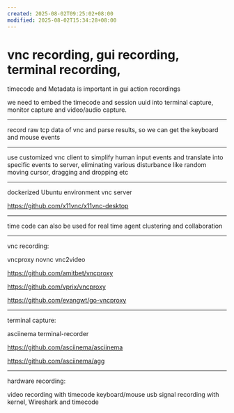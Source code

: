 ```yaml
---
created: 2025-08-02T09:25:02+08:00
modified: 2025-08-02T15:34:28+08:00
---
```


# vnc recording, gui recording, terminal recording,

timecode and Metadata is important in gui action recordings

we need to embed the timecode and session uuid into terminal capture, monitor capture and video/audio capture.

---

record raw tcp data of vnc and parse results, so we can get the keyboard and mouse events

---

use customized vnc client to simplify human input events and translate into specific events to server, eliminating various disturbance like random moving cursor, dragging and dropping etc

---

dockerized Ubuntu environment vnc server

https://github.com/x11vnc/x11vnc-desktop

---

time code can also be used for real time agent clustering and collaboration

---

vnc recording:

vncproxy
novnc
vnc2video

https://github.com/amitbet/vncproxy

https://github.com/vprix/vncproxy

https://github.com/evangwt/go-vncproxy

---

terminal capture:

asciinema
terminal-recorder

https://github.com/asciinema/asciinema

https://github.com/asciinema/agg

---

hardware recording:

video recording with timecode
keyboard/mouse usb signal recording with kernel, Wireshark and timecode

